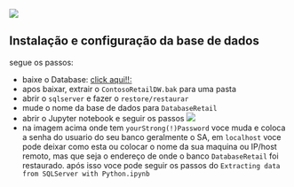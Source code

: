 ![](https://github.com/romeritomorais/manipulando-dados-no-sqlserver-com-python/blob/master/resources/logo.png)

## Instalação e configuração da base de dados

segue os passos:
- baixe o Database: [click aqui!!:](https://www.microsoft.com/en-us/download/details.aspx?id=18279)
- apos baixar, extrair o `ContosoRetailDW.bak` para uma pasta
- abrir o `sqlserver` e fazer o `restore/restaurar`
- mude o nome da base de dados para `DatabaseRetail`
- abrir o Jupyter notebook e seguir os passos
![](https://github.com/romeritomorais/manipulando-dados-no-sqlserver-com-python/blob/master/resources/bd.PNG)
- na imagem acima onde tem `yourStrong(!)Password` voce muda e coloca a senha do usuario do seu banco geralmente o SA, em `localhost` voce pode deixar como esta ou colocar o nome da sua maquina ou IP/host remoto, mas que seja o endereço de onde o banco `DatabaseRetail`
foi restaurado. após isso voce pode seguir os passos do `Extracting data from SQLServer with Python.ipynb`
